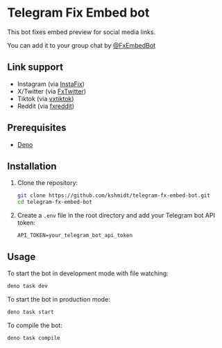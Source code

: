 # Telegram Fix Embed bot
This bot fixes embed preview for social media links.

You can add it to your group chat by [@FxEmbedBot](https://t.me/FxEmbedBot)

## Link support
- Instagram (via [InstaFix](https://ddinstagram.com/))
- X/Twitter (via [FxTwitter](https://github.com/FixTweet/FxTwitter))
- Tiktok (via [vxtiktok](https://github.com/dylanpdx/vxtiktok))
- Reddit (via [fxreddit](https://github.com/MinnDevelopment/fxreddit))

## Prerequisites
- [Deno](https://deno.land/)

## Installation
1. Clone the repository:
   ```sh
   git clone https://github.com/kshmidt/telegram-fx-embed-bot.git
   cd telegram-fx-embed-bot
   ```

2. Create a `.env` file in the root directory and add your Telegram bot API
   token:

   ```properties
   API_TOKEN=your_telegram_bot_api_token
   ```

## Usage

To start the bot in development mode with file watching:

```sh
deno task dev
```

To start the bot in production mode:

```sh
deno task start
```

To compile the bot:

```sh
deno task compile
```